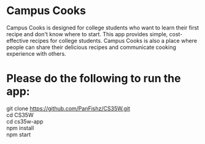 # Campus Cooks
Campus Cooks is designed for college students who want to learn their first recipe
and don't know where to start. This app provides simple, cost-effective recipes
for college students. Campus Cooks is also a place where people can share their delicious
recipes and communicate cooking experience with others.

# Please do the following to run the app:
git clone https://github.com/PanFishz/CS35W.git</br>
cd CS35W</br>
cd cs35w-app</br>
npm install</br>
npm start</br>
